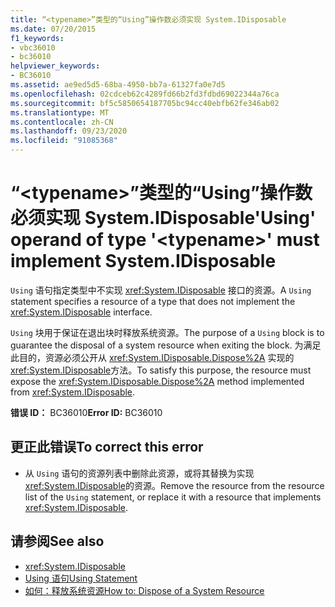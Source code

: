```yaml
---
title: “<typename>”类型的“Using”操作数必须实现 System.IDisposable
ms.date: 07/20/2015
f1_keywords:
- vbc36010
- bc36010
helpviewer_keywords:
- BC36010
ms.assetid: ae9ed5d5-68ba-4950-bb7a-61327fa0e7d5
ms.openlocfilehash: 02cdceb62c4289fd66b2fd3fdbd69022344a76ca
ms.sourcegitcommit: bf5c5850654187705bc94cc40ebfb62fe346ab02
ms.translationtype: MT
ms.contentlocale: zh-CN
ms.lasthandoff: 09/23/2020
ms.locfileid: "91085368"
---
```

# <a name="using-operand-of-type-typename-must-implement-systemidisposable"></a><span data-ttu-id="5eec6-102">“\<typename>”类型的“Using”操作数必须实现 System.IDisposable</span><span class="sxs-lookup"><span data-stu-id="5eec6-102">'Using' operand of type '\<typename>' must implement System.IDisposable</span></span>

<span data-ttu-id="5eec6-103">`Using` 语句指定类型中不实现 <xref:System.IDisposable> 接口的资源。</span><span class="sxs-lookup"><span data-stu-id="5eec6-103">A `Using` statement specifies a resource of a type that does not implement the <xref:System.IDisposable> interface.</span></span>  
  
 <span data-ttu-id="5eec6-104">`Using` 块用于保证在退出块时释放系统资源。</span><span class="sxs-lookup"><span data-stu-id="5eec6-104">The purpose of a `Using` block is to guarantee the disposal of a system resource when exiting the block.</span></span> <span data-ttu-id="5eec6-105">为满足此目的，资源必须公开从 <xref:System.IDisposable.Dispose%2A> 实现的 <xref:System.IDisposable>方法。</span><span class="sxs-lookup"><span data-stu-id="5eec6-105">To satisfy this purpose, the resource must expose the <xref:System.IDisposable.Dispose%2A> method implemented from <xref:System.IDisposable>.</span></span>  
  
 <span data-ttu-id="5eec6-106">**错误 ID：** BC36010</span><span class="sxs-lookup"><span data-stu-id="5eec6-106">**Error ID:** BC36010</span></span>  
  
## <a name="to-correct-this-error"></a><span data-ttu-id="5eec6-107">更正此错误</span><span class="sxs-lookup"><span data-stu-id="5eec6-107">To correct this error</span></span>  
  
- <span data-ttu-id="5eec6-108">从 `Using` 语句的资源列表中删除此资源，或将其替换为实现 <xref:System.IDisposable>的资源。</span><span class="sxs-lookup"><span data-stu-id="5eec6-108">Remove the resource from the resource list of the `Using` statement, or replace it with a resource that implements <xref:System.IDisposable>.</span></span>  
  
## <a name="see-also"></a><span data-ttu-id="5eec6-109">请参阅</span><span class="sxs-lookup"><span data-stu-id="5eec6-109">See also</span></span>

- <xref:System.IDisposable>
- [<span data-ttu-id="5eec6-110">Using 语句</span><span class="sxs-lookup"><span data-stu-id="5eec6-110">Using Statement</span></span>](../language-reference/statements/using-statement.md)
- [<span data-ttu-id="5eec6-111">如何：释放系统资源</span><span class="sxs-lookup"><span data-stu-id="5eec6-111">How to: Dispose of a System Resource</span></span>](../programming-guide/language-features/control-flow/how-to-dispose-of-a-system-resource.md)
